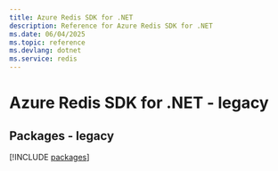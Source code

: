 ```yaml
---
title: Azure Redis SDK for .NET
description: Reference for Azure Redis SDK for .NET
ms.date: 06/04/2025
ms.topic: reference
ms.devlang: dotnet
ms.service: redis
---
```

# Azure Redis SDK for .NET - legacy
## Packages - legacy
[!INCLUDE [packages](redis-index.md)]